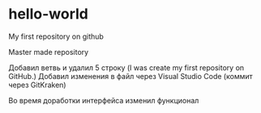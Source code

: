 # hello-world

My first repository on github


Master made repository



Добавил ветвь и удалил 5 строку (I was create my first repository on GitHub.)
Добавил изменения в файл через Visual Studio Code (коммит через GitKraken)

Во время доработки интерфейса изменил функционал
